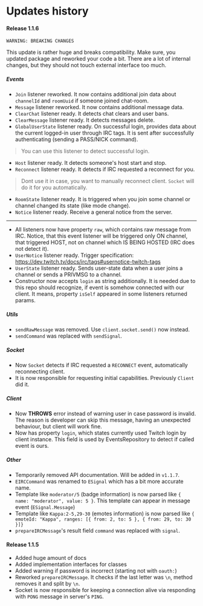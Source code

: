 # Updates history
#### Release 1.1.6
`WARNING: BREAKING CHANGES`

This update is rather huge and breaks compatibility. Make sure,
you updated package and reworked your code a bit. There are
a lot of internal changes, but they should not touch external interface
too much.

##### Events
- `Join` listener reworked. It now contains additional join data 
about `channelId` and `roomUuid` if someone joined chat-room.
- `Message` listener reworked. It now contains additional message data.
- `ClearChat` listener ready. It detects chat clears and user bans.
- `ClearMessage` listener ready. It detects messages delete.
- `GlobalUserState` listener ready. On successful login, provides 
data about the current logged-in user through IRC tags. It is sent 
after successfully authenticating (sending a PASS/NICK command).
> You can use this listener to detect successful login.
- `Host` listener ready. It detects someone's host start and stop.
- `Reconnect` listener ready. It detects if IRC requested a
reconnect for you.
> Dont use it in case, you want to manually reconnect client. 
> `Socket` will do it for you automatically.
- `RoomState` listener ready. It is triggered when you join some
channel or channel changed its state (like mode change).
- `Notice` listener ready. Receive a general notice from the server.
---
- All listeners now have property `raw`, which contains raw message
from IRC. Notice, that this event listener will be triggered
only ON channel, that triggered HOST, not on channel which IS BEING
HOSTED (IRC does not detect it).
- `UserNotice` listener ready. Trigger specification:
https://dev.twitch.tv/docs/irc/tags#usernotice-twitch-tags
- `UserState` listener ready. Sends user-state data when a user joins a 
channel or sends a PRIVMSG to a channel.
- Constructor now accepts `login` as string additionally.
It is needed due to this repo should recognize, if event
is somehow connected with our client. It means, property
`isSelf` appeared in some listeners returned params.

##### Utils
- `sendRawMessage` was removed. Use `client.socket.send()` now instead.
- `sendCommand` was replaced with `sendSignal`.

##### Socket
- Now `Socket` detects if IRC requested a `RECONNECT` event, 
automatically reconnecting client.
- It is now responsible for requesting initial capabilities. Previously
`Client` did it.

##### Client
- Now **THROWS** error instead of warning user in case password is
invalid. The reason is developer can skip this message, having an unexpected 
behaviour, but client will work fine.
- Now has property `login`, which states currently used Twitch login
by client instance. This field is used by EventsRepository to detect
if called event is ours.

##### Other
- Temporarily removed API documentation. Will be added in `v1.1.7`.
- `EIRCCommand` was renamed to `ESignal` which has a bit more accurate name.
- Template like `moderator/5` (badge information) is now parsed like 
`{ name: "moderator", value: 5 }`. This template can appear in message
event (`ESignal.Message`)
- Template like `Kappa:2-5,29-30` (emotes information) is now parsed like
`{ emoteId: "Kappa", ranges: [{ from: 2, to: 5 }, { from: 29, to: 30 }]}`
- `prepareIRCMessage`'s result field `command` was replaced with `signal`.

#### Release 1.1.5
- Added huge amount of docs
- Added implementation interfaces for classes
- Added warning if password is incorrect (starting not with `oauth:`)
- Reworked `prepareIRCMessage`. It checks if the last letter was `\n`, method 
removes it and split by `\n`.
- Socket is now responsible for keeping a connection alive via responding 
with `PONG` message in server's `PING`.
